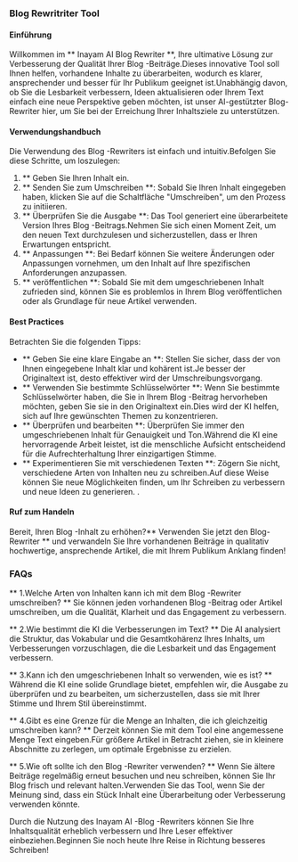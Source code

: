 ### Blog Rewritriter Tool

#### Einführung
Willkommen im ** Inayam AI Blog Rewriter **, Ihre ultimative Lösung zur Verbesserung der Qualität Ihrer Blog -Beiträge.Dieses innovative Tool soll Ihnen helfen, vorhandene Inhalte zu überarbeiten, wodurch es klarer, ansprechender und besser für Ihr Publikum geeignet ist.Unabhängig davon, ob Sie die Lesbarkeit verbessern, Ideen aktualisieren oder Ihrem Text einfach eine neue Perspektive geben möchten, ist unser AI-gestützter Blog-Rewriter hier, um Sie bei der Erreichung Ihrer Inhaltsziele zu unterstützen.

#### Verwendungshandbuch
Die Verwendung des Blog -Rewriters ist einfach und intuitiv.Befolgen Sie diese Schritte, um loszulegen:

1. ** Geben Sie Ihren Inhalt ein.
2. ** Senden Sie zum Umschreiben **: Sobald Sie Ihren Inhalt eingegeben haben, klicken Sie auf die Schaltfläche "Umschreiben", um den Prozess zu initiieren.
3. ** Überprüfen Sie die Ausgabe **: Das Tool generiert eine überarbeitete Version Ihres Blog -Beitrags.Nehmen Sie sich einen Moment Zeit, um den neuen Text durchzulesen und sicherzustellen, dass er Ihren Erwartungen entspricht.
4. ** Anpassungen **: Bei Bedarf können Sie weitere Änderungen oder Anpassungen vornehmen, um den Inhalt auf Ihre spezifischen Anforderungen anzupassen.
5. ** veröffentlichen **: Sobald Sie mit dem umgeschriebenen Inhalt zufrieden sind, können Sie es problemlos in Ihrem Blog veröffentlichen oder als Grundlage für neue Artikel verwenden.

#### Best Practices
Betrachten Sie die folgenden Tipps:

- ** Geben Sie eine klare Eingabe an **: Stellen Sie sicher, dass der von Ihnen eingegebene Inhalt klar und kohärent ist.Je besser der Originaltext ist, desto effektiver wird der Umschreibungsvorgang.
- ** Verwenden Sie bestimmte Schlüsselwörter **: Wenn Sie bestimmte Schlüsselwörter haben, die Sie in Ihrem Blog -Beitrag hervorheben möchten, geben Sie sie in den Originaltext ein.Dies wird der KI helfen, sich auf Ihre gewünschten Themen zu konzentrieren.
- ** Überprüfen und bearbeiten **: Überprüfen Sie immer den umgeschriebenen Inhalt für Genauigkeit und Ton.Während die KI eine hervorragende Arbeit leistet, ist die menschliche Aufsicht entscheidend für die Aufrechterhaltung Ihrer einzigartigen Stimme.
- ** Experimentieren Sie mit verschiedenen Texten **: Zögern Sie nicht, verschiedene Arten von Inhalten neu zu schreiben.Auf diese Weise können Sie neue Möglichkeiten finden, um Ihr Schreiben zu verbessern und neue Ideen zu generieren.
.

#### Ruf zum Handeln
Bereit, Ihren Blog -Inhalt zu erhöhen?** Verwenden Sie jetzt den Blog-Rewriter ** und verwandeln Sie Ihre vorhandenen Beiträge in qualitativ hochwertige, ansprechende Artikel, die mit Ihrem Publikum Anklang finden!

### FAQs

** 1.Welche Arten von Inhalten kann ich mit dem Blog -Rewriter umschreiben? **
Sie können jeden vorhandenen Blog -Beitrag oder Artikel umschreiben, um die Qualität, Klarheit und das Engagement zu verbessern.

** 2.Wie bestimmt die KI die Verbesserungen im Text? **
Die AI analysiert die Struktur, das Vokabular und die Gesamtkohärenz Ihres Inhalts, um Verbesserungen vorzuschlagen, die die Lesbarkeit und das Engagement verbessern.

** 3.Kann ich den umgeschriebenen Inhalt so verwenden, wie es ist? **
Während die KI eine solide Grundlage bietet, empfehlen wir, die Ausgabe zu überprüfen und zu bearbeiten, um sicherzustellen, dass sie mit Ihrer Stimme und Ihrem Stil übereinstimmt.

** 4.Gibt es eine Grenze für die Menge an Inhalten, die ich gleichzeitig umschreiben kann? **
Derzeit können Sie mit dem Tool eine angemessene Menge Text eingeben.Für größere Artikel in Betracht ziehen, sie in kleinere Abschnitte zu zerlegen, um optimale Ergebnisse zu erzielen.

** 5.Wie oft sollte ich den Blog -Rewriter verwenden? **
Wenn Sie ältere Beiträge regelmäßig erneut besuchen und neu schreiben, können Sie Ihr Blog frisch und relevant halten.Verwenden Sie das Tool, wenn Sie der Meinung sind, dass ein Stück Inhalt eine Überarbeitung oder Verbesserung verwenden könnte.

Durch die Nutzung des Inayam AI -Blog -Rewriters können Sie Ihre Inhaltsqualität erheblich verbessern und Ihre Leser effektiver einbeziehen.Beginnen Sie noch heute Ihre Reise in Richtung besseres Schreiben!
